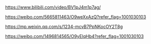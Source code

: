 https://www.bilibili.com/video/BV1pJ4m1p7ag/

https://weibo.com/5665811463/O9weXxAzQ?refer_flag=1001030103

https://mp.weixin.qq.com/s/1234-mcvB7PpNKocOY2T8g

https://weibo.com/1496814565/O9yElqHb4?refer_flag=1001030103